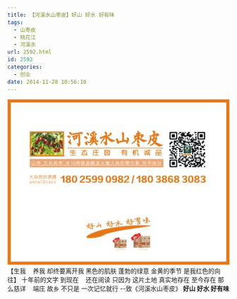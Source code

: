 ```yaml
---
title: 【河溪水山枣皮】好山 好水 好有味
tags:
  - 山枣皮
  - 桃花江
  - 河溪水
url: 2592.html
id: 2592
categories:
  - 创业
date: 2014-11-28 10:56:10
---
```


[![2](/images/uploads/2014/11/2.jpg)](http://wd.koudai.com/s/252727984) 【生我    养我 却终要离开我 黑色的肌肤 蓬勃的绿意 金黄的季节 是我红色的向往】 十年前的文字 到现在    还在阅读 只因为 这片土地 真实地存在 至今存在 那么慈详    端庄 故乡 不只是 一次记忆就行 --致《河溪水山枣皮》 **好山 好水 好有味**